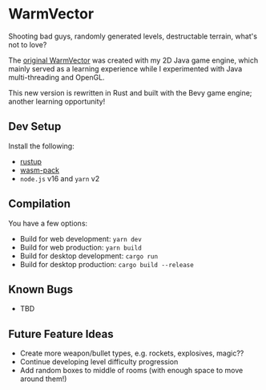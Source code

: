 # WarmVector

Shooting bad guys, randomly generated levels, destructable terrain, what's not to love?

The [original WarmVector](https://github.com/wyattades/WarmVector_Client_Singleplayer) was created with my 2D Java game engine, which mainly served as a learning experience while I experimented with Java multi-threading and OpenGL.

This new version is rewritten in Rust and built with the Bevy game engine; another learning opportunity!

<!-- ![](https://i.imgur.com/nGcNT4U.gif)   -->

## Dev Setup

Install the following:

- [rustup](https://rustup.rs/)
- [wasm-pack](https://rustwasm.github.io/wasm-pack/installer/)
- `node.js` v16 and `yarn` v2

## Compilation

You have a few options:

- Build for web development: `yarn dev`
- Build for web production: `yarn build`
- Build for desktop development: `cargo run`
- Build for desktop production: `cargo build --release`

## Known Bugs

- TBD

## Future Feature Ideas

- Create more weapon/bullet types, e.g. rockets, explosives, magic??
- Continue developing level difficulty progression
- Add random boxes to middle of rooms (with enough space to move around them!)
